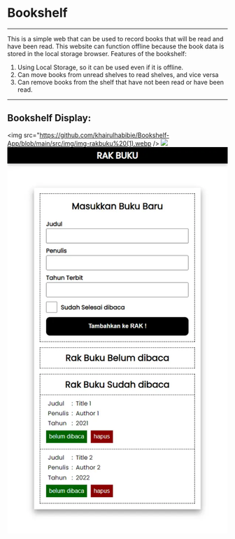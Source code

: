 # Bookshelf
---
This is a simple web that can be used to record books that will be read and have been read.
This website can function offline because the book data is stored in the local storage browser. Features of the bookshelf:

1. Using Local Storage, so it can be used even if it is offline.
2. Can move books from unread shelves to read shelves, and vice versa
3. Can remove books from the shelf that have not been read or have been read.

---
Bookshelf Display:
-
<img src="https://github.com/khairulhabibie/Bookshelf-App/blob/main/src/img/img-rakbuku%20(1).webp />
<img src="https://github.com/khairulhabibie/Bookshelf-App/blob/main/src/img/img-rakbuku%20(2).webp" />
<img src="https://github.com/khairulhabibie/Bookshelf-App/blob/main/src/img/img-rakbuku%20(3).webp" />
